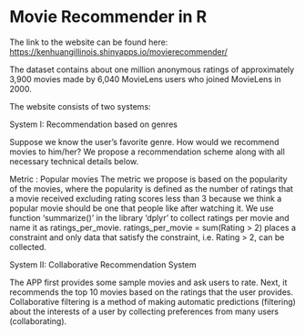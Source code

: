 # Movie Recommender in R
The link to the website can be found here:
https://kenhuangillinois.shinyapps.io/movierecommender/

The dataset contains about one million anonymous ratings of approximately 3,900 movies made by 6,040 MovieLens users who joined MovieLens in 2000.

The website consists of two systems:

System I: Recommendation based on genres

Suppose we know the user’s favorite genre. How would we recommend movies to him/her? We propose a recommendation scheme along with all necessary technical details below.

Metric : Popular movies
The metric we propose is based on the popularity of the movies, where the popularity is defined as the number of ratings that a movie received excluding rating scores less than 3 because we think a popular movie should be one that people like after watching it. We use function ‘summarize()’ in the library ‘dplyr’ to collect ratings per movie and name it as ratings_per_movie. ratings_per_movie = sum(Rating > 2) places a constraint and only data that satisfy the constraint, i.e. Rating > 2, can be collected. 

System II: Collaborative Recommendation System

The APP first provides some sample movies and ask users to rate. Next, it recommends the top 10 movies based on the ratings that the user provides. Collaborative filtering is a method of making automatic predictions (filtering) about the interests of a user by collecting preferences from many users (collaborating).
